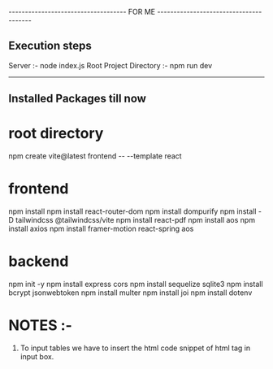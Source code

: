 ------------------------------------ FOR ME ---------------------------------------

## Execution steps
Server :- node index.js
Root Project Directory :- npm run dev

-------------------------------------
## Installed Packages till now

# root directory
npm create vite@latest frontend -- --template react

# frontend
npm install
npm install react-router-dom
npm install dompurify
npm install -D tailwindcss @tailwindcss/vite
npm install react-pdf
npm install aos
npm install axios
npm install framer-motion react-spring aos

# backend
npm init -y
npm install express cors
npm install sequelize sqlite3
npm install bcrypt jsonwebtoken
npm install multer
npm install joi
npm install dotenv

# NOTES :-
1) To input tables we have to insert the html code snippet of html tag in input box.